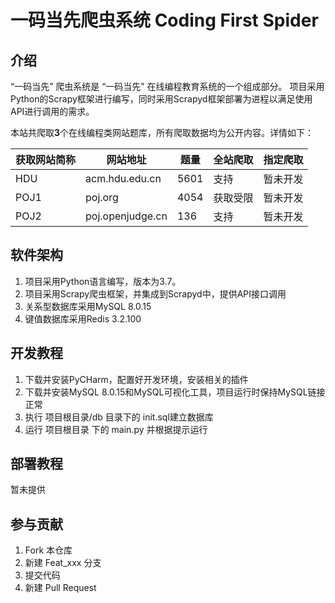 # 一码当先爬虫系统 Coding First Spider

## 介绍

“一码当先” 爬虫系统是 “一码当先” 在线编程教育系统的一个组成部分。
项目采用Python的Scrapy框架进行编写，同时采用Scrapyd框架部署为进程以满足使用API进行调用的需求。

本站共爬取**3**个在线编程类网站题库，所有爬取数据均为公开内容。详情如下：

获取网站简称 | 网站地址 | 题量 | 全站爬取 | 指定爬取 
---|---|---|---|---
HDU | acm.hdu.edu.cn | 5601 | 支持 | 暂未开发
POJ1 | poj.org | 4054 |  获取受限 | 暂未开发
POJ2 | poj.openjudge.cn | 136 |  支持 | 暂未开发


## 软件架构

1. 项目采用Python语言编写，版本为3.7。
2. 项目采用Scrapy爬虫框架，并集成到Scrapyd中，提供API接口调用
3. 关系型数据库采用MySQL 8.0.15
4. 键值数据库采用Redis 3.2.100

## 开发教程

1. 下载并安装PyCHarm，配置好开发环境，安装相关的插件
2. 下载并安装MySQL 8.0.15和MySQL可视化工具，项目运行时保持MySQL链接正常
3. 执行 项目根目录/db 目录下的 init.sql建立数据库
4. 运行 项目根目录 下的 main.py 并根据提示运行


## 部署教程

暂未提供

## 参与贡献

1. Fork 本仓库
2. 新建 Feat_xxx 分支
3. 提交代码
4. 新建 Pull Request